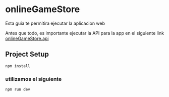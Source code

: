 # onlineGameStore

Esta guia te permitira ejecutar la aplicacion web

Antes que todo, es importante ejecutar la API para la app en el siguiente link [onlineGameStore.api](https://github.com/Jvism/onlineGameStore.api)

## Project Setup

```sh
npm install
```

### utilizamos el siguiente 

```sh
npm run dev
```
